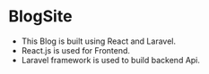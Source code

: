 # BlogSite

- This Blog is built using React and Laravel.
- React.js is used for Frontend.
- Laravel framework is used to build backend Api.
 

